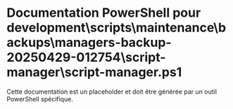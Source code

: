 # Documentation PowerShell pour development\scripts\maintenance\backups\managers-backup-20250429-012754\script-manager\script-manager.ps1

Cette documentation est un placeholder et doit être générée par un outil PowerShell spécifique.

